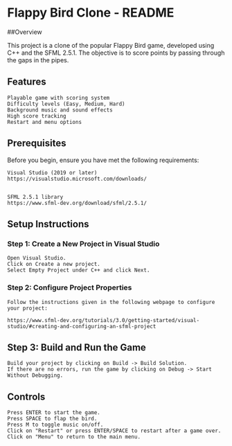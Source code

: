 # Flappy Bird Clone - README
##Overview

This project is a clone of the popular Flappy Bird game, developed using C++ and the SFML 2.5.1. The objective is to score points by passing through the gaps in the pipes.
## Features

    Playable game with scoring system
    Difficulty levels (Easy, Medium, Hard)
    Background music and sound effects
    High score tracking
    Restart and menu options

## Prerequisites

Before you begin, ensure you have met the following requirements:

    Visual Studio (2019 or later)
    https://visualstudio.microsoft.com/downloads/


    SFML 2.5.1 library
    https://www.sfml-dev.org/download/sfml/2.5.1/

## Setup Instructions

### Step 1: Create a New Project in Visual Studio

    Open Visual Studio.
    Click on Create a new project.
    Select Empty Project under C++ and click Next.

### Step 2: Configure Project Properties
    Follow the instructions given in the following webpage to configure your project:

    https://www.sfml-dev.org/tutorials/3.0/getting-started/visual-studio/#creating-and-configuring-an-sfml-project

    
## Step 3: Build and Run the Game

    Build your project by clicking on Build -> Build Solution.
    If there are no errors, run the game by clicking on Debug -> Start Without Debugging.

## Controls

    Press ENTER to start the game.
    Press SPACE to flap the bird.
    Press M to toggle music on/off.
    Click on "Restart" or press ENTER/SPACE to restart after a game over.
    Click on "Menu" to return to the main menu.
